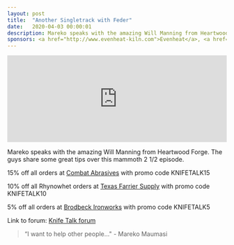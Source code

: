 ```yaml
---
layout: post
title:  "Another Singletrack with Feder"
date:   2020-04-03 00:00:01
description: Mareko speaks with the amazing Will Manning from Heartwood Forge. The guys share some great tips over this mammoth 2 1/2 episode. 
sponsors: <a href="http://www.evenheat-kiln.com">Evenheat</a>, <a href="http://www.combatabrasives.com">Combat Abrasives</a>, <a href="https://www.indasa-abrasives.com">IndasaUSA</a>,  <a href="http://www.texasfarriersupply.com">Texas Farrier Supply</a> and <a href="https://www.brodbeckironworks.com">Brodbeck Ironworks</a>.
---
```

                
<iframe height="200px" width="100%" frameborder="no" scrolling="no" seamless src="https://player.simplecast.com/623adab5-fce3-4054-8100-962461ed98e1?dark=false"></iframe>

Mareko speaks with the amazing Will Manning from Heartwood Forge. The guys share some great tips over this mammoth 2 1/2 episode.






   
  










      

            
  













  
15% off all orders at  <a href="http://www.combatabrasives.com">Combat Abrasives</a> with promo code KNIFETALK15

10% off all Rhynowhet orders at  <a href="http://www.texasfarriersupply.com">Texas Farrier Supply</a> with promo code KNIFETALK10  

5% off all orders at <a href="https://www.brodbeckironworks.com">Brodbeck Ironworks</a> with promo code KNIFETALK5
 

   
  

Link to forum: <a href="http://forum.knifetalk.net">Knife Talk forum</a>




 


<blockquote class="largeQuote">“I want to help other people..." - Mareko Maumasi</blockquote>



